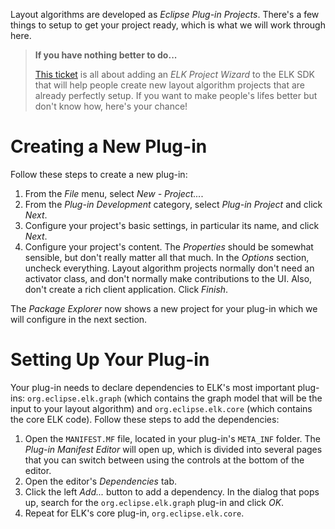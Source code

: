 Layout algorithms are developed as _Eclipse Plug-in Projects_. There's a few things to setup to get your project ready, which is what we will work through here.

> **If you have nothing better to do...**
>
> [This ticket](https://github.com/eclipse/elk/issues/29) is all about adding an _ELK Project Wizard_ to the ELK SDK that will help people create new layout algorithm projects that are already perfectly setup. If you want to make people's lifes better but don't know how, here's your chance!


# Creating a New Plug-in

Follow these steps to create a new plug-in:

1. From the _File_ menu, select _New - Project..._.
1. From the _Plug-in Development_ category, select _Plug-in Project_ and click _Next_.
1. Configure your project's basic settings, in particular its name, and click _Next_.
1. Configure your project's content. The _Properties_ should be somewhat sensible, but don't really matter all that much. In the _Options_ section, uncheck everything. Layout algorithm projects normally don't need an activator class, and don't normally make contributions to the UI. Also, don't create a rich client application. Click _Finish_.

The _Package Explorer_ now shows a new project for your plug-in which we will configure in the next section.


# Setting Up Your Plug-in

Your plug-in needs to declare dependencies to ELK's most important plug-ins: `org.eclipse.elk.graph` (which contains the graph model that will be the input to your layout algorithm) and `org.eclipse.elk.core` (which contains the core ELK code). Follow these steps to add the dependencies:

1. Open the `MANIFEST.MF` file, located in your plug-in's `META_INF` folder. The _Plug-in Manifest Editor_ will open up, which is divided into several pages that you can switch between using the controls at the bottom of the editor.
1. Open the editor's _Dependencies_ tab.
1. Click the left _Add..._ button to add a dependency. In the dialog that pops up, search for the `org.eclipse.elk.graph` plug-in and click _OK_.
1. Repeat for ELK's core plug-in, `org.eclipse.elk.core`.

